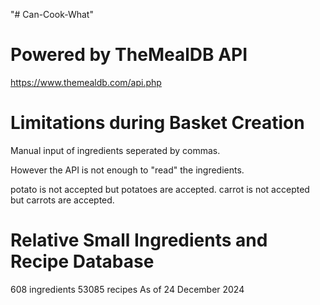 "# Can-Cook-What" 

# Powered by TheMealDB API
https://www.themealdb.com/api.php

# Limitations during Basket Creation
Manual input of ingredients seperated by commas.

However the API is not enough to "read" the ingredients. 

potato is not accepted but potatoes are accepted. 
carrot is not accepted but carrots are accepted.

# Relative Small Ingredients and Recipe Database
608 ingredients
53085 recipes
As of 24 December 2024
